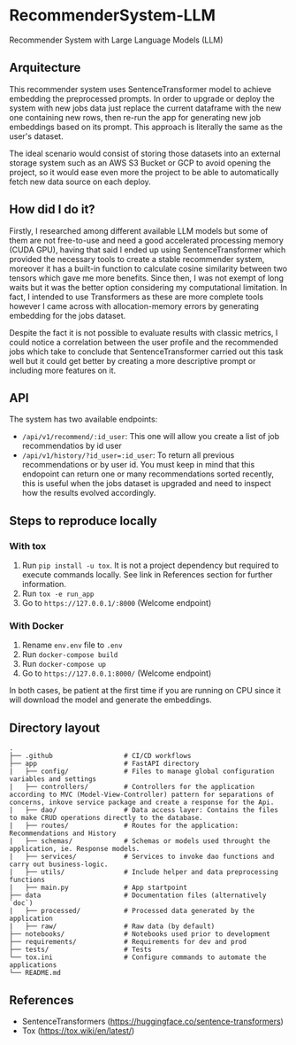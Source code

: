 # RecommenderSystem-LLM
Recommender System with Large Language Models (LLM)

## Arquitecture

This recommender system uses SentenceTransformer model to achieve embedding the
preprocessed prompts. 
In order to upgrade or deploy the system with new jobs data just replace the current dataframe with the new one containing new rows, then re-run the app for generating new job embeddings based on its prompt. This approach is literally the same as the user's dataset.

The ideal scenario would consist of storing those datasets into an external storage system such as an AWS S3 Bucket or GCP to avoid opening the project, so it would ease even more the project to be able to automatically fetch new data source on each deploy.


## How did I do it?
Firstly, I researched among different available LLM models but some of them are not free-to-use and need a good accelerated processing memory (CUDA GPU), having that said I ended up using SentenceTransformer which provided the necessary tools to create a stable recommender system, moreover it has a built-in function to calculate cosine similarity between two tensors which gave me more benefits. Since then, I was not exempt of long waits but it was the better option considering my computational limitation. In fact, I intended to use Transformers as these are more complete tools however I came across with allocation-memory errors by generating embedding for the jobs dataset.

Despite the fact it is not possible to evaluate results with classic metrics, I could notice a correlation between the user profile and the recommended jobs which take to conclude that SentenceTransformer carried out this task well but it could get better by creating a more descriptive prompt or including more features on it.

## API
The system has two available endpoints:
* `/api/v1/recommend/:id_user`: This one will allow you create a list of job recommendatios by id user
* `/api/v1/history/?id_user=:id_user`: To return all previous recommendations or by user id. You must keep in mind that this endopoint can return one or many recommendations sorted recently, this is useful when the jobs dataset is upgraded and need to inspect how the results evolved accordingly.

## Steps to reproduce locally

### With tox
 1. Run `pip install -u tox`. It is not a project dependency but required to execute commands locally. See link in References section for further information.
 2. Run `tox -e run_app`
 3. Go to `https://127.0.0.1/:8000` (Welcome endpoint)

### With Docker
 1. Rename `env.env` file to `.env`
 2. Run `docker-compose build`
 3. Run `docker-compose up`
 4. Go to `https://127.0.0.1:8000/` (Welcome endpoint)

In both cases, be patient at the first time if you are running on CPU since it will download the model and generate the embeddings.

## Directory layout
```
.
├── .github                  # CI/CD workflows
├── app                      # FastAPI directory
|   ├── config/              # Files to manage global configuration variables and settings
|   ├── controllers/         # Controllers for the application according to MVC (Model-View-Controller) pattern for separations of concerns, inkove service package and create a response for the Api.
|   ├── dao/                 # Data access layer: Contains the files to make CRUD operations directly to the database.
|   ├── routes/              # Routes for the application: Recommendations and History
|   ├── schemas/             # Schemas or models used throught the application, ie. Response models.
|   ├── services/            # Services to invoke dao functions and carry out business-logic.
|   ├── utils/               # Include helper and data preprocessing functions
|   ├── main.py              # App startpoint
├── data                     # Documentation files (alternatively `doc`)
|   ├── processed/           # Processed data generated by the application
|   ├── raw/                 # Raw data (by default)
├── notebooks/               # Notebooks used prior to development
├── requirements/            # Requirements for dev and prod
├── tests/                   # Tests
└── tox.ini                  # Configure commands to automate the applications
└── README.md
```

## References
* SentenceTransformers (https://huggingface.co/sentence-transformers)
* Tox (https://tox.wiki/en/latest/)
